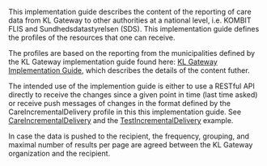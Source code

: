 This implementation guide describes the content of the reporting of care data from KL Gateway to other authorities at a national level, i.e. KOMBIT FLIS and Sundhedsdatastyrelsen (SDS). This implementation guide defines the profiles of the resources that one can receive.

The profiles are based on the reporting from the municipalities defined by the KL Gateway implementation guide found here: [KL Gateway Implementation Guide](http://build.fhir.org/ig/hl7dk/kl-gateway), which describes the details of the content futher.

The intended use of the implemention guide is either to use a RESTful API directly to receive the changes since a given point in time (last time asked) or receive push messages of changes in the format defined by the CareIncrementalDelivery profile in this this implementation guide. See [CareIncrementalDelivery](StructureDefinition-klgateway-care-incremental-delivery.html) and the [TestIncrementalDelivery](Bundle-TestIncrementalDelivery.html) example.

In case the data is pushed to the recipient, the frequency, grouping, and maximal number of results per page are agreed between the KL Gateway organization and the recipient.
